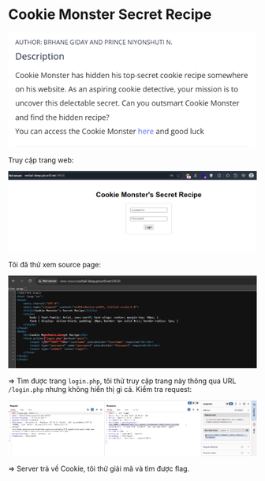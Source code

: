 # Cookie Monster Secret Recipe

![img](https://github.com/DucThinh47/PicoCTF_Writeups/blob/main/Web_Exploitation/images/image265.png?raw=true)

Truy cập trang web:

![img](https://github.com/DucThinh47/PicoCTF_Writeups/blob/main/Web_Exploitation/images/image266.png?raw=true)

Tôi đã thử xem source page:

![img](https://github.com/DucThinh47/PicoCTF_Writeups/blob/main/Web_Exploitation/images/image267.png?raw=true)

=> Tìm được trang `login.php`, tôi thử truy cập trang này thông qua URL `/login.php` nhưng không hiển thị gì cả. Kiểm tra request:

![img](https://github.com/DucThinh47/PicoCTF_Writeups/blob/main/Web_Exploitation/images/image268.png?raw=true)

=> Server trả về Cookie, tôi thử giải mã và tìm được flag. 